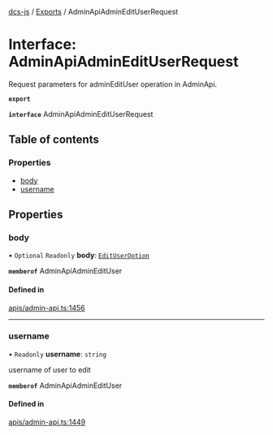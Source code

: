 [dcs-js](../README.md) / [Exports](../modules.md) / AdminApiAdminEditUserRequest

# Interface: AdminApiAdminEditUserRequest

Request parameters for adminEditUser operation in AdminApi.

**`export`**

**`interface`** AdminApiAdminEditUserRequest

## Table of contents

### Properties

- [body](AdminApiAdminEditUserRequest.md#body)
- [username](AdminApiAdminEditUserRequest.md#username)

## Properties

### <a id="body" name="body"></a> body

• `Optional` `Readonly` **body**: [`EditUserOption`](EditUserOption.md)

**`memberof`** AdminApiAdminEditUser

#### Defined in

[apis/admin-api.ts:1456](https://github.com/unfoldingWord/dcs-js/blob/b29eb7a/apis/admin-api.ts#L1456)

___

### <a id="username" name="username"></a> username

• `Readonly` **username**: `string`

username of user to edit

**`memberof`** AdminApiAdminEditUser

#### Defined in

[apis/admin-api.ts:1449](https://github.com/unfoldingWord/dcs-js/blob/b29eb7a/apis/admin-api.ts#L1449)
